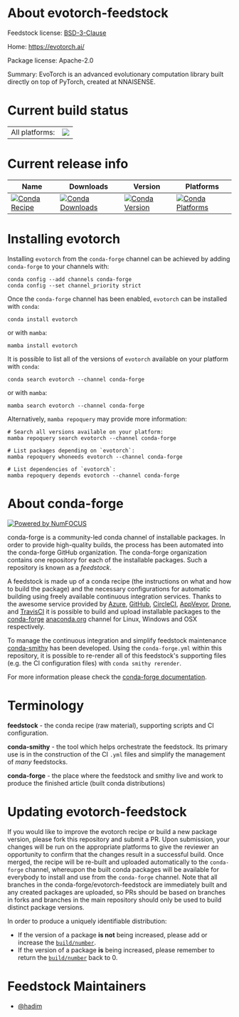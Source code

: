 About evotorch-feedstock
========================

Feedstock license: [BSD-3-Clause](https://github.com/conda-forge/evotorch-feedstock/blob/main/LICENSE.txt)

Home: https://evotorch.ai/

Package license: Apache-2.0

Summary: EvoTorch is an advanced evolutionary computation library built directly on top of PyTorch, created at NNAISENSE.

Current build status
====================


<table><tr><td>All platforms:</td>
    <td>
      <a href="https://dev.azure.com/conda-forge/feedstock-builds/_build/latest?definitionId=17759&branchName=main">
        <img src="https://dev.azure.com/conda-forge/feedstock-builds/_apis/build/status/evotorch-feedstock?branchName=main">
      </a>
    </td>
  </tr>
</table>

Current release info
====================

| Name | Downloads | Version | Platforms |
| --- | --- | --- | --- |
| [![Conda Recipe](https://img.shields.io/badge/recipe-evotorch-green.svg)](https://anaconda.org/conda-forge/evotorch) | [![Conda Downloads](https://img.shields.io/conda/dn/conda-forge/evotorch.svg)](https://anaconda.org/conda-forge/evotorch) | [![Conda Version](https://img.shields.io/conda/vn/conda-forge/evotorch.svg)](https://anaconda.org/conda-forge/evotorch) | [![Conda Platforms](https://img.shields.io/conda/pn/conda-forge/evotorch.svg)](https://anaconda.org/conda-forge/evotorch) |

Installing evotorch
===================

Installing `evotorch` from the `conda-forge` channel can be achieved by adding `conda-forge` to your channels with:

```
conda config --add channels conda-forge
conda config --set channel_priority strict
```

Once the `conda-forge` channel has been enabled, `evotorch` can be installed with `conda`:

```
conda install evotorch
```

or with `mamba`:

```
mamba install evotorch
```

It is possible to list all of the versions of `evotorch` available on your platform with `conda`:

```
conda search evotorch --channel conda-forge
```

or with `mamba`:

```
mamba search evotorch --channel conda-forge
```

Alternatively, `mamba repoquery` may provide more information:

```
# Search all versions available on your platform:
mamba repoquery search evotorch --channel conda-forge

# List packages depending on `evotorch`:
mamba repoquery whoneeds evotorch --channel conda-forge

# List dependencies of `evotorch`:
mamba repoquery depends evotorch --channel conda-forge
```


About conda-forge
=================

[![Powered by
NumFOCUS](https://img.shields.io/badge/powered%20by-NumFOCUS-orange.svg?style=flat&colorA=E1523D&colorB=007D8A)](https://numfocus.org)

conda-forge is a community-led conda channel of installable packages.
In order to provide high-quality builds, the process has been automated into the
conda-forge GitHub organization. The conda-forge organization contains one repository
for each of the installable packages. Such a repository is known as a *feedstock*.

A feedstock is made up of a conda recipe (the instructions on what and how to build
the package) and the necessary configurations for automatic building using freely
available continuous integration services. Thanks to the awesome service provided by
[Azure](https://azure.microsoft.com/en-us/services/devops/), [GitHub](https://github.com/),
[CircleCI](https://circleci.com/), [AppVeyor](https://www.appveyor.com/),
[Drone](https://cloud.drone.io/welcome), and [TravisCI](https://travis-ci.com/)
it is possible to build and upload installable packages to the
[conda-forge](https://anaconda.org/conda-forge) [anaconda.org](https://anaconda.org/)
channel for Linux, Windows and OSX respectively.

To manage the continuous integration and simplify feedstock maintenance
[conda-smithy](https://github.com/conda-forge/conda-smithy) has been developed.
Using the ``conda-forge.yml`` within this repository, it is possible to re-render all of
this feedstock's supporting files (e.g. the CI configuration files) with ``conda smithy rerender``.

For more information please check the [conda-forge documentation](https://conda-forge.org/docs/).

Terminology
===========

**feedstock** - the conda recipe (raw material), supporting scripts and CI configuration.

**conda-smithy** - the tool which helps orchestrate the feedstock.
                   Its primary use is in the construction of the CI ``.yml`` files
                   and simplify the management of *many* feedstocks.

**conda-forge** - the place where the feedstock and smithy live and work to
                  produce the finished article (built conda distributions)


Updating evotorch-feedstock
===========================

If you would like to improve the evotorch recipe or build a new
package version, please fork this repository and submit a PR. Upon submission,
your changes will be run on the appropriate platforms to give the reviewer an
opportunity to confirm that the changes result in a successful build. Once
merged, the recipe will be re-built and uploaded automatically to the
`conda-forge` channel, whereupon the built conda packages will be available for
everybody to install and use from the `conda-forge` channel.
Note that all branches in the conda-forge/evotorch-feedstock are
immediately built and any created packages are uploaded, so PRs should be based
on branches in forks and branches in the main repository should only be used to
build distinct package versions.

In order to produce a uniquely identifiable distribution:
 * If the version of a package **is not** being increased, please add or increase
   the [``build/number``](https://docs.conda.io/projects/conda-build/en/latest/resources/define-metadata.html#build-number-and-string).
 * If the version of a package **is** being increased, please remember to return
   the [``build/number``](https://docs.conda.io/projects/conda-build/en/latest/resources/define-metadata.html#build-number-and-string)
   back to 0.

Feedstock Maintainers
=====================

* [@hadim](https://github.com/hadim/)

